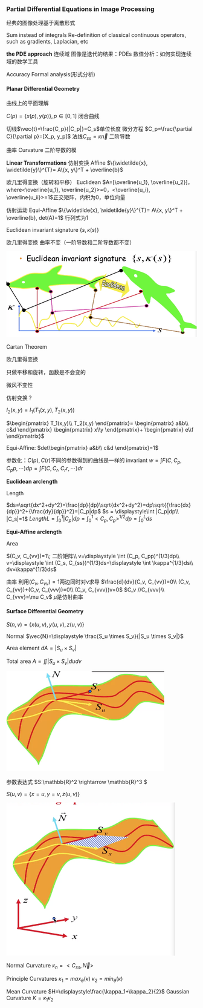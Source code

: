 ### Partial Differential Equations in Image Processing

经典的图像处理基于离散形式

Sum instead of integrals
Re-definition of classical continuous operators, such as gradients, Laplacian, etc

**the PDE approach**
连续域
图像是迭代的结果：PDEs
数值分析：如何实现连续域的数学工具

Accuracy
Formal analysis(形式分析)

#### Planar Differential Geometry
曲线上的平面理解

$C(p)=\{x(p), y(p)\}, p \in [0,1]$
闭合曲线

切线$\vec{t}=\frac{C_p}{|C_p|}=C_s$单位长度 微分方程 $C_p=\frac{\partial C}{\partial p}=[X_p, y_p]$
法线$C_{ss}=\kappa\vec{n}$ 二阶导数

曲率 Curvature 二阶导数的模

**Linear Transformations**
仿射变换 Affine $\{\widetilde{x}, \widetilde{y}\}^{T}= A\{x, y\}^T + \overline{b}$

欧几里得变换（旋转和平移） Euclidean $A=[\overline{u_1}, \overline{u_2}]， where<\overline{u_1}, \overline{u_2}>=0，<\overline{u_i}, \overline{u_ii}>=1$正交矩阵，内积为0，单位向量

仿射运动 Equi-Affine $\{\widetilde{x}, \widetilde{y}\}^{T}= A\{x, y\}^T + \overline{b}, det(A)=1$ 行列式为1

Euclidean invariant signature $\{s, \kappa(s)\}$

欧几里得变换 曲率不变（一阶导数和二阶导数都不变）

![](image/2021-08-04-17-05-04.png)

Cartan Theorem

欧几里得变换

只做平移和旋转，函数是不会变的

微风不变性

仿射变换？

$I_2(x,y)=I_1(T_1(x,y), T_2(x,y))$

$\begin{pmatrix}
    T_1(x,y)\\
    T_2(x,y)
\end{pmatrix}=
\begin{pmatrix}
     a&b\\
    c&d
\end{pmatrix}
\begin{pmatrix}
   x\\y
\end{pmatrix}+
\begin{pmatrix}
    e\\f
\end{pmatrix}$

Equi-Affine: $det\begin{pmatrix}
     a&b\\
     c&d
\end{pmatrix}=1$

参数化：$C(p), C(r)$不同的参数得到的曲线是一样的 invariant
$w = \displaystyle \int F(C,C_p,C_pp,\cdots)dp= \displaystyle \int F(C,C_r,C_rr,\cdots)dr$

**Euclidean arclength**

Length

$ds=\sqrt{dx^2+dy^2}=\frac{dp}{dp}\sqrt{dx^2+dy^2}=dp\sqrt{{\frac{dx}{dp}}^2+{\frac{dy}{dp}}^2}=|C_p|dp$
$s = \displaystyle\int |C_p|dp\\
|C_s|=1$
$Length L= \displaystyle \int_0^1|C_p|dp=\displaystyle \int_0^1<C_p, C_p>^{1/2}dp=\displaystyle\int _0^L ds$

**Equi-Affine arclength**

Area

$(C_v, C_{vv})=1\; 二阶矩阵\\
v=\displaystyle \int (C_p, C_pp)^(1/3)dp\\
v=\displaystyle \int (C_s, C_{ss})^(1/3)ds=\displaystyle \int \kappa^{1/3}ds\\
dv=\kappa^{1/3}ds$

曲率
利用$(C_v, C_{vv})=1$两边同时对v求导
$\frac{d}{dv}(C_v, C_{vv})=0\\
(C_v, C_{vv})+(C_v, C_{vvv})=0\\
(C_v, C_{vvv})v=0$
$C_v //C_{vvv}\\
C_{vvv}=\mu C_v$
$\mu$是仿射曲率

#### Surface Differential Geometry

$S(n,v)=\{x(u,v),y(u,v),z(u,v)\}$

Normal $\vec{N}=\displaystyle \frac{S_u \times S_v}{|S_u \times S_v|}$

Area element $dA=|S_u \times S_v|$

Total area $A=\displaystyle \iint |S_u \times S_v|dudv$

![](image/2021-08-04-18-00-01.png)

参数表达式
$S:\mathbb{R}^2 \rightarrow \mathbb{R}^3 $

$S(u,v)=\{x=u, y=v, z(u,v)\}$

![](image/2021-08-04-18-05-34.png)

Normal Curvature
$\kappa_n=<C_{ss}, \vec{N}>$

Principle Curvatures
$\kappa_1=max_\theta(\kappa)$
$\kappa_2=min_\theta(\kappa)$

Mean Curvature $H=\displaystyle\frac{\kappa_1+\kappa_2}{2}$
Gaussian Curvature $K=\kappa_1\kappa_2$